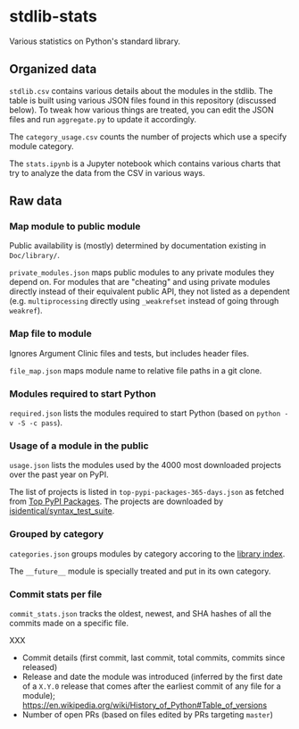 # stdlib-stats

Various statistics on Python's standard library.

## Organized data

`stdlib.csv` contains various details about the modules in the stdlib. The table
is built using various JSON files found in this repository (discussed below).
To tweak how various things are treated, you can edit the JSON files and
run `aggregate.py` to update it accordingly.

The `category_usage.csv` counts the number of projects which use a specify
module category.

The `stats.ipynb` is a Jupyter notebook which contains various charts that try
to analyze the data from the CSV in various ways.

## Raw data

### Map module to public module
Public availability is (mostly) determined by documentation existing in
`Doc/library/`.

`private_modules.json` maps public modules to any private modules they depend
on. For modules that are "cheating" and using private modules directly instead
of their equivalent public API, they not listed as a dependent
(e.g. `multiprocessing` directly using `_weakrefset` instead of going through
`weakref`).

### Map file to module
Ignores Argument Clinic files and tests, but includes header files.

`file_map.json` maps module name to relative file paths in a git clone.

### Modules required to start Python
`required.json` lists the modules required to start Python (based on
`python -v -S -c pass`).

### Usage of a module in the public
`usage.json` lists the modules used by the 4000 most downloaded projects
over the past year on PyPI.

The list of projects is listed in `top-pypi-packages-365-days.json` as fetched
from [Top PyPI Packages](https://hugovk.github.io/top-pypi-packages/). The
projects are downloaded by
[isidentical/syntax_test_suite](https://github.com/isidentical/syntax_test_suite).


### Grouped by category
`categories.json` groups modules by category accoring to the
[library index](https://docs.python.org/3/library/index.html).

The `__future__` module is specially treated and put in its own category.

### Commit stats per file
`commit_stats.json` tracks the oldest, newest, and SHA hashes of all the commits
made on a specific file.

XXX

- Commit details (first commit, last commit, total commits, commits since released)
- Release and date the module was introduced (inferred by the first date of a
  `X.Y.0` release that comes after the earliest commit of any file for a module);
  https://en.wikipedia.org/wiki/History_of_Python#Table_of_versions
- Number of open PRs (based on files edited by PRs targeting `master`)
